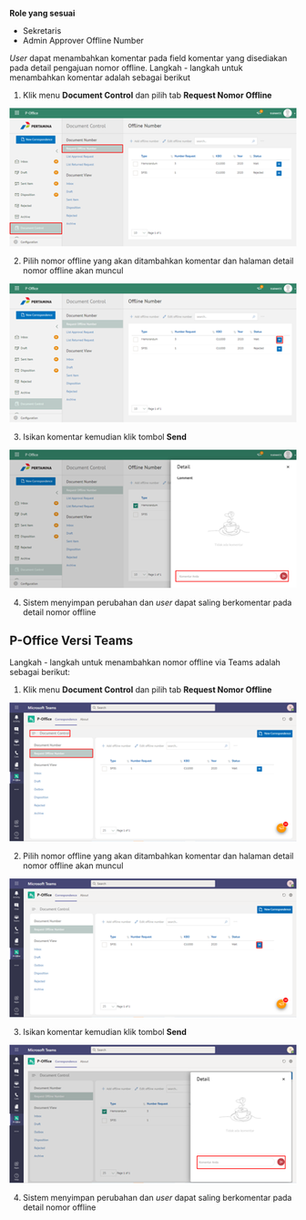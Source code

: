 **Role yang sesuai**

- Sekretaris
- Admin Approver Offline Number

*User* dapat menambahkan komentar pada field komentar yang disediakan pada detail pengajuan nomor offline. Langkah - langkah untuk menambahkan komentar adalah sebagai berikut

1. Klik menu **Document Control** dan pilih tab **Request Nomor Offline**

![gambar](DocumentControl/DC_Web/MM41.png)

2. Pilih nomor offline yang akan ditambahkan komentar dan halaman detail nomor offline akan muncul

![gambar](DocumentControl/DC_Web/MM42.png)

3. Isikan komentar kemudian klik tombol **Send**

![gambar](DocumentControl/DC_Web/MM43.png)

4. Sistem menyimpan perubahan dan *user* dapat saling berkomentar pada detail nomor offline


## **P-Office Versi Teams**

Langkah - langkah untuk menambahkan nomor offline via Teams adalah sebagai berikut:

1. Klik menu **Document Control** dan pilih tab **Request Nomor Offline**

![gambar](DocumentControl/DC_Teams/DC43.png)

2. Pilih nomor offline yang akan ditambahkan komentar dan halaman detail nomor offline akan muncul

![gambar](DocumentControl/DC_Teams/DC44.png)

3. Isikan komentar kemudian klik tombol **Send**

![gambar](DocumentControl/DC_Teams/DC45.png)

4. Sistem menyimpan perubahan dan *user* dapat saling berkomentar pada detail nomor offline
